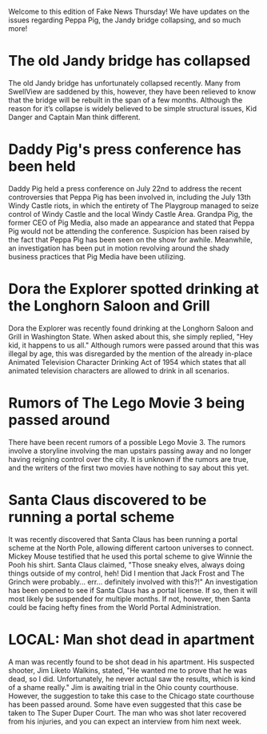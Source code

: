 Welcome to this edition of Fake News Thursday! We have updates on the issues regarding Peppa Pig, the Jandy bridge collapsing, and so much more!
# The old Jandy bridge has collapsed
The old Jandy bridge has unfortunately collapsed recently. Many from SwellView are saddened by this, however, they have been relieved to know that the bridge will be rebuilt in the span of a few months. Although the reason for it’s collapse is widely believed to be simple structural issues, Kid Danger and Captain Man think different.
# Daddy Pig's press conference has been held
Daddy Pig held a press conference on July 22nd to address the recent controversies that Peppa Pig has been involved in, including the July 13th Windy Castle riots, in which the entirety of The Playgroup managed to seize control of Windy Castle and the local Windy Castle Area. Grandpa Pig, the former CEO of Pig Media, also made an appearance and stated that Peppa Pig would not be attending the conference. Suspicion has been raised by the fact that Peppa Pig has been seen on the show for awhile. Meanwhile, an investigation has been put in motion revolving around the shady business practices that Pig Media have been utilizing.
# Dora the Explorer spotted drinking at the Longhorn Saloon and Grill
Dora the Explorer was recently found drinking at the Longhorn Saloon and Grill in Washington State. When asked about this, she simply replied, "Hey kid, it happens to us all." Although rumors were passed around that this was illegal by age, this was disregarded by the mention of the already in-place Animated Television Character Drinking Act of 1954 which states that all animated television characters are allowed to drink in all scenarios.
# Rumors of The Lego Movie 3 being passed around
There have been recent rumors of a possible Lego Movie 3. The rumors involve a storyline involving the man upstairs passing away and no longer having reigning control over the city. It is unknown if the rumors are true, and the writers of the first two movies have nothing to say about this yet.
# Santa Claus discovered to be running a portal scheme
It was recently discovered that Santa Claus has been running a portal scheme at the North Pole, allowing different cartoon universes to connect. Mickey Mouse testified that he used this portal scheme to give Winnie the Pooh his shirt. Santa Claus claimed, "Those sneaky elves, always doing things outside of my control, heh! Did I mention that Jack Frost and The Grinch were probably... err... definitely involved with this?!" An investigation has been opened to see if Santa Claus has a portal license. If so, then it will most likely be suspended for multiple months. If not, however, then Santa could be facing hefty fines from the World Portal Administration.
# LOCAL: Man shot dead in apartment
A man was recently found to be shot dead in his apartment. His suspected shooter, Jim Liketo Walkins, stated, "He wanted me to prove that he was dead, so I did. Unfortunately, he never actual saw the results, which is kind of a shame really." Jim is awaiting trial in the Ohio county courthouse. However, the suggestion to take this case to the Chicago state courthouse has been passed around. Some have even suggested that this case be taken to The Super Duper Court. The man who was shot later recovered from his injuries, and you can expect an interview from him next week.
